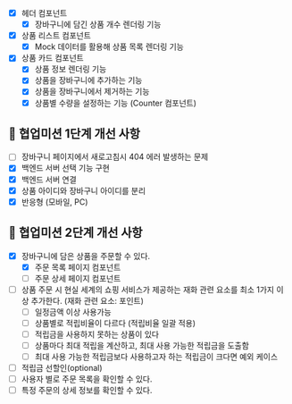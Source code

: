 - [x] 헤더 컴포넌트
  - [x] 장바구니에 담긴 상품 개수 렌더링 기능
- [x] 상품 리스트 컴포넌트
  - [x] Mock 데이터를 활용해 상품 목록 렌더링 기능
- [x] 상품 카드 컴포넌트
  - [x] 상품 정보 렌더링 기능
  - [x] 상품을 장바구니에 추가하는 기능
  - [x] 상품을 장바구니에서 제거하는 기능
  - [x] 상품별 수량을 설정하는 기능 (Counter 컴포넌트)

## 👊 협업미션 1단계 개선 사항

- [ ] 장바구니 페이지에서 새로고침시 404 에러 발생하는 문제
- [x] 백엔드 서버 선택 기능 구현
- [x] 백엔드 서버 연결
- [x] 상품 아이디와 장바구니 아이디를 분리
- [x] 반응형 (모바일, PC)

## 👊 협업미션 2단계 개선 사항

- [x] 장바구니에 담은 상품을 주문할 수 있다.
  - [x] 주문 목록 페이지 컴포넌트
  - [ ] 주문 상세 페이지 컴포넌트
- [ ] 상품 주문 시 현실 세계의 쇼핑 서비스가 제공하는 재화 관련 요소를 최소 1가지 이상 추가한다. (재화 관련 요소: 포인트)
  - [ ] 일정금액 이상 사용가능
  - [ ] 상품별로 적립비율이 다르다 (적립비율 일괄 적용)
  - [ ] 적립금을 사용하지 못하는 상품이 있다
  - [ ] 상품마다 최대 적립을 계산하고, 최대 사용 가능한 적립금을 도출함
  - [ ] 최대 사용 가능한 적립금보다 사용하고자 하는 적립금이 크다면 예외 케이스
- [ ] 적립금 선할인(optional)
- [ ] 사용자 별로 주문 목록을 확인할 수 있다.
- [ ] 특정 주문의 상세 정보를 확인할 수 있다.

